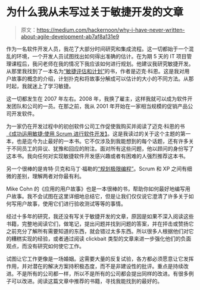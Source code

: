 # 为什么我从未写过关于敏捷开发的文章

> 原文：<https://medium.com/hackernoon/why-i-have-never-written-about-agile-development-ab7af8a131e9>

作为一名软件开发人员，我花了大部分时间研究和集成流程。这一切都始于一个混乱的环境，一个开发人员试图找出如何得出准确的估计。在为期 5 天的 IT 项目管理课程后，我问老师在我的情况下我应该如何进行规划。他建议我研究敏捷开发。从那里我找到了一本名为[“敏捷评估和计划”](https://www.mountaingoatsoftware.com/books/agile-estimating-and-planning)的书，作者是迈克·科恩。这是我对用户故事的概念的介绍，计划扑克和将故事分解成可以估计的大小的不同方法。从那时起，我就迷上了学习敏捷。

这一切都发生在 2007 年左右。2008 年，我换了雇主，这样我就可以成为软件开发团队和公司的一员。在那之前，我从 2001 年开始在一家相当规模的促销产品公司开发软件。

为一家仍在开发过程中的初创软件公司工作促使我购买并阅读了迈克·科恩的书[《成功运用敏捷:使用 Scrum 进行软件开发】](https://www.mountaingoatsoftware.com/books/succeeding-with-agile-software-development-using-scrum)。这是我读过的关于这个主题的第一本，也是迄今为止最好的一本书。它不仅涉及到我能想到的每个话题，还有许多关于不同员工的异议、犹豫和回应的附注。面对所有这些问题，他以顾问的身份写了这本书。我向任何对实现敏捷软件开发感兴趣或者有困难的人强烈推荐这本书。

另一个很棒的是肯特·贝克和马丁·福勒的[“规划极限编程”](https://martinfowler.com/books/pxp.html)。Scrum 和 XP 之间有细微的差别，理解两者对你最有利。

Mike Cohn 的《应用的用户故事》也是一本很棒的书，帮助你如何最好地编写用户故事。我不会试图在这里详细地总结它，但是让我们仅仅说它澄清了许多关于如何写用户故事，使用它们进行验收测试等等的事情。

经过十多年的研究，我还没有写关于敏捷开发的文章，原因是如果不深入阅读这些书籍，完整地阅读它们，做笔记，提出问题并找到问题的答案，并在抨击或赞扬它之前充分了解所有需要知道的东西，就会错过太多东西。所以很多人根据他们对它的糟糕实现的经验，或者通过阅读 clickbait 类型的文章来进一步强化他们的负面观点，而没有研究如何使它工作。

试图让它工作更像是一场婚姻。这需要大量的反复试验，各方都必须愿意让它发挥作用，并对潜在的解决方案持积极态度，而不是非建设性的批评。重点是持续改进。不是所有的公司都一样，所以不是所有的公司都会提出同样的改进。有很多例子可以改进。阅读这篇文章中推荐的书籍，寻找我能找到的最好的。